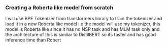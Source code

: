### Creating a Roberta like model from scratch
I will use BPE Tokenizer from transformers linrary to train the tokenizer and 
load it in a new Roberta like model i.e the model will use my tokenizer, this model is 
Roberta like since it has no NSP task and has MLM task only and the architecture of this is
similar to DistilBERT so its faster and has good inference time than Robert
